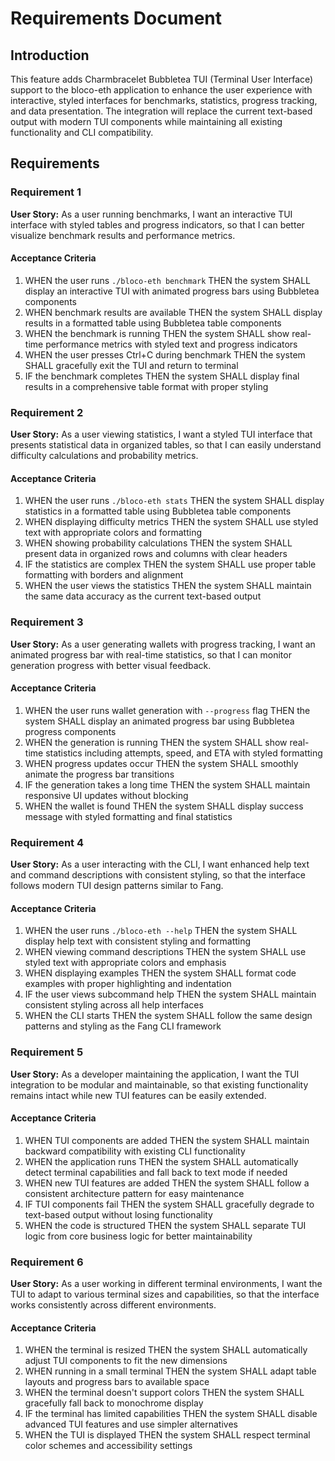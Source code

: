 # Requirements Document

## Introduction

This feature adds Charmbracelet Bubbletea TUI (Terminal User Interface) support to the bloco-eth application to enhance the user experience with interactive, styled interfaces for benchmarks, statistics, progress tracking, and data presentation. The integration will replace the current text-based output with modern TUI components while maintaining all existing functionality and CLI compatibility.

## Requirements

### Requirement 1

**User Story:** As a user running benchmarks, I want an interactive TUI interface with styled tables and progress indicators, so that I can better visualize benchmark results and performance metrics.

#### Acceptance Criteria

1. WHEN the user runs `./bloco-eth benchmark` THEN the system SHALL display an interactive TUI with animated progress bars using Bubbletea components
2. WHEN benchmark results are available THEN the system SHALL display results in a formatted table using Bubbletea table components
3. WHEN the benchmark is running THEN the system SHALL show real-time performance metrics with styled text and progress indicators
4. WHEN the user presses Ctrl+C during benchmark THEN the system SHALL gracefully exit the TUI and return to terminal
5. IF the benchmark completes THEN the system SHALL display final results in a comprehensive table format with proper styling

### Requirement 2

**User Story:** As a user viewing statistics, I want a styled TUI interface that presents statistical data in organized tables, so that I can easily understand difficulty calculations and probability metrics.

#### Acceptance Criteria

1. WHEN the user runs `./bloco-eth stats` THEN the system SHALL display statistics in a formatted table using Bubbletea table components
2. WHEN displaying difficulty metrics THEN the system SHALL use styled text with appropriate colors and formatting
3. WHEN showing probability calculations THEN the system SHALL present data in organized rows and columns with clear headers
4. IF the statistics are complex THEN the system SHALL use proper table formatting with borders and alignment
5. WHEN the user views the statistics THEN the system SHALL maintain the same data accuracy as the current text-based output

### Requirement 3

**User Story:** As a user generating wallets with progress tracking, I want an animated progress bar with real-time statistics, so that I can monitor generation progress with better visual feedback.

#### Acceptance Criteria

1. WHEN the user runs wallet generation with `--progress` flag THEN the system SHALL display an animated progress bar using Bubbletea progress components
2. WHEN the generation is running THEN the system SHALL show real-time statistics including attempts, speed, and ETA with styled formatting
3. WHEN progress updates occur THEN the system SHALL smoothly animate the progress bar transitions
4. IF the generation takes a long time THEN the system SHALL maintain responsive UI updates without blocking
5. WHEN the wallet is found THEN the system SHALL display success message with styled formatting and final statistics

### Requirement 4

**User Story:** As a user interacting with the CLI, I want enhanced help text and command descriptions with consistent styling, so that the interface follows modern TUI design patterns similar to Fang.

#### Acceptance Criteria

1. WHEN the user runs `./bloco-eth --help` THEN the system SHALL display help text with consistent styling and formatting
2. WHEN viewing command descriptions THEN the system SHALL use styled text with appropriate colors and emphasis
3. WHEN displaying examples THEN the system SHALL format code examples with proper highlighting and indentation
4. IF the user views subcommand help THEN the system SHALL maintain consistent styling across all help interfaces
5. WHEN the CLI starts THEN the system SHALL follow the same design patterns and styling as the Fang CLI framework

### Requirement 5

**User Story:** As a developer maintaining the application, I want the TUI integration to be modular and maintainable, so that existing functionality remains intact while new TUI features can be easily extended.

#### Acceptance Criteria

1. WHEN TUI components are added THEN the system SHALL maintain backward compatibility with existing CLI functionality
2. WHEN the application runs THEN the system SHALL automatically detect terminal capabilities and fall back to text mode if needed
3. WHEN new TUI features are added THEN the system SHALL follow a consistent architecture pattern for easy maintenance
4. IF TUI components fail THEN the system SHALL gracefully degrade to text-based output without losing functionality
5. WHEN the code is structured THEN the system SHALL separate TUI logic from core business logic for better maintainability

### Requirement 6

**User Story:** As a user working in different terminal environments, I want the TUI to adapt to various terminal sizes and capabilities, so that the interface works consistently across different environments.

#### Acceptance Criteria

1. WHEN the terminal is resized THEN the system SHALL automatically adjust TUI components to fit the new dimensions
2. WHEN running in a small terminal THEN the system SHALL adapt table layouts and progress bars to available space
3. WHEN the terminal doesn't support colors THEN the system SHALL gracefully fall back to monochrome display
4. IF the terminal has limited capabilities THEN the system SHALL disable advanced TUI features and use simpler alternatives
5. WHEN the TUI is displayed THEN the system SHALL respect terminal color schemes and accessibility settings